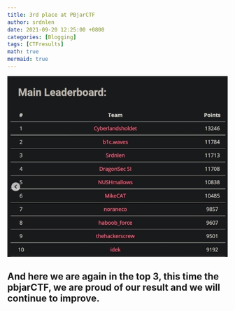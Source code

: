 ```yaml
---
title: 3rd place at PBjarCTF
author: srdnlen
date: 2021-09-20 12:25:00 +0800
categories: [Blogging]
tags: [CTFresults]
math: true
mermaid: true
---
```

![pbjarCTF 2021 scoreboard](/postsimg/pbjarCTF21score.jpg)

And here we are again in the top 3, this time the pbjarCTF, we are proud of our result and we will continue to improve.
---